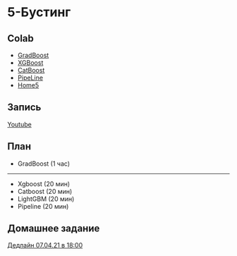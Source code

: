 # 5-Бустинг

## Colab
* [GradBoost](https://colab.research.google.com/github/samstikhin/ml2022/blob/master/05-Boosting/1-GradBoost.ipynb)
* [XGBoost](https://colab.research.google.com/github/samstikhin/ml2022/blob/master/05-Boosting/2-Xgboost.ipynb)
* [CatBoost](https://colab.research.google.com/github/samstikhin/ml2022/blob/master/05-Boosting/3-CatBoost.ipynb)
* [PipeLine]()
* [Home5](https://colab.research.google.com/github/samstikhin/ml2022/blob/master/05-Boosting/HomeBoosting.ipynb)

## Запись
[Youtube](https://youtu.be/08py3OR-epk?feature=shared)

## План
* GradBoost (1 час)
------
* Xgboost (20 мин)
* Catboost (20 мин)
* LightGBM (20 мин)
* Pipeline (20 мин)


## Домашнее задание
[Дедлайн 07.04.21 в 18:00](https://ulearn.me/course/ml/X_regression_bff768cf-f9df-4afd-967b-e7b86931c8ae)
